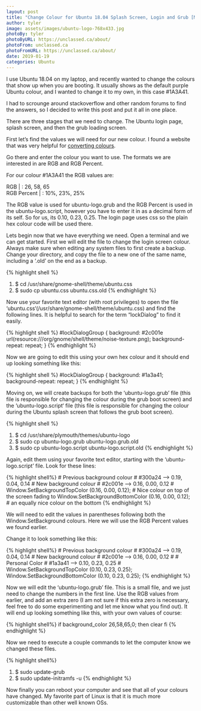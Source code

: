 ```yaml
---
layout: post
title: "Change Colour for Ubuntu 18.04 Splash Screen, Login and Grub [Manually]"
author: tyler
image: assets/images/ubuntu-logo-768x433.jpg
photoBy: tyler
photoByURL: https://unclassed.ca/about/
photoFrom: unclassed.ca
photoFromURL: https://unclassed.ca/about/
date: 2019-01-19
categories: Ubuntu
---
```


I use Ubuntu 18.04 on my laptop, and recently wanted to change the colours that show up when you are booting. It usually shows as the default purple Ubuntu colour, and I wanted to change it to my own, in this case #1A3A41.

I had to scrounge around stackoverflow and other random forums to find the answers, so I decided to write this post and put it all in one place.
<!--more-->
There are three stages that we need to change. The Ubuntu login page, splash screen, and then the grub loading screen.

First let’s find the values we will need for our new colour. I found a website that was very helpful for <a class="randomcolor" href="https://convertingcolors.com" target="_blank">converting colours</a>.

Go there and enter the colour you want to use. The formats we are interested in are RGB and RGB Percent.

For our colour #1A3A41 the RGB values are:

RGB | :  26, 58, 65   
RGB Percent | :  10%, 23%, 25%

The RGB value is used for ubuntu-logo.grub and the RGB Percent is used in the ubuntu-logo.script, however you have to enter it in as a decimal form of its self. So for us, its 0.10, 0.23, 0.25. The login page uses css so the plain hex colour code will be used there.

Lets begin now that we have everything we need. Open a terminal and we can get started. First we will edit the file to change the login screen colour. Always make sure when editing any system files to first create a backup. Change your directory, and copy the file to a new one of the same name, including a ‘.old’ on the end as a backup. 

{% highlight shell %}
1. $ cd /usr/share/gnome-shell/theme/ubuntu.css
2. $ sudo cp ubuntu.css ubuntu.css.old
{% endhighlight %}

Now use your favorite text editor (with root privileges) to open the file ‘ubuntu.css‘(/usr/share/gnome-shell/theme/ubuntu.css) and find the following lines. It is helpful to search for the term “lockDialog” to find it easily.

{% highlight shell %}
#lockDialogGroup {
  background: #2c001e url(resource:///org/gnome/shell/theme/noise-texture.png);
  background-repeat: repeat; }
{% endhighlight %}

Now we are going to edit this using your own hex colour and it should end up looking something like this:

{% highlight shell %}
#lockDialogGroup {
  background: #1a3a41;
  background-repeat: repeat; }
{% endhighlight %}

Moving on, we will create backups for both the ‘ubuntu-logo.grub’ file (this file is responsible for changing the colour during the grub boot screen) and the ‘ubuntu-logo.script‘ file (this file is responsible for changing the colour during the Ubuntu splash screen that follows the grub boot screen). 

{% highlight shell %}
1. $ cd /usr/share/plymouth/themes/ubuntu-logo
2. $ sudo cp ubuntu-logo.grub ubuntu-logo.grub.old
3. $ sudo cp ubuntu-logo.script ubuntu-logo.script.old
{% endhighlight %}

Again, edit them using your favorite text editor, starting with the ‘ubuntu-logo.script’  file. Look for these lines:

{% highlight shell%}
    # Previous background colour
    # #300a24 --> 0.19, 0.04, 0.14
    # New background colour
    # #2c001e --> 0.16, 0.00, 0.12
    #
    Window.SetBackgroundTopColor (0.16, 0.00, 0.12);     # Nice colour on top of the screen fading to
    Window.SetBackgroundBottomColor (0.16, 0.00, 0.12);  # an equally nice colour on the bottom
{% endhighlight %}

We will need to edit the values in parentheses following both the Window.SetBackground colours. Here we will use the RGB Percent values we found earlier.

Change it to look something like this:

{% highlight shell%}
    # Previous background colour
    # #300a24 --> 0.19, 0.04, 0.14
    # New background colour
    # #2c001e --> 0.16, 0.00, 0.12
    #
    # Personal Color
    # #1a3a41 --> 0.10, 0.23, 0.25
    #
    Window.SetBackgroundTopColor (0.10, 0.23, 0.25);
    Window.SetBackgroundBottomColor (0.10, 0.23, 0.25);
{% endhighlight %}

Now we will edit the ‘ubuntu-logo.grub’ file. This is a small file, and we just need to change the numbers in the first line. Use the RGB values from earlier, and add an extra zero (I am not sure if this extra zero is necessary, feel free to do some experimenting and let me know what you find out). It will end up looking something like this, with your own values of course:

{% highlight shell%}
    if background_color 26,58,65,0; then
      clear
    fi
{% endhighlight %}

Now we need to execute a couple commands to let the computer know we changed these files.

{% highlight shell%}
1. $ sudo update-grub
2. $ sudo update-initramfs -u
{% endhighlight %}

Now finally you can reboot your computer and see that all of your colours have changed. My favorite part of Linux is that it is much more customizable than other well known OSs. 
